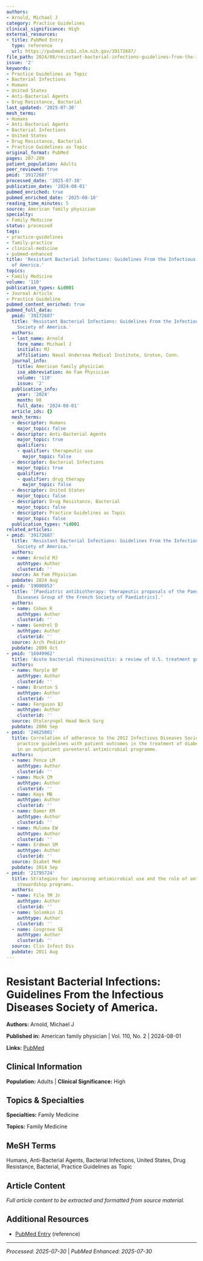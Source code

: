 ```yaml
---
authors:
- Arnold, Michael J
category: Practice Guidelines
clinical_significance: High
external_resources:
- title: PubMed Entry
  type: reference
  url: https://pubmed.ncbi.nlm.nih.gov/39172687/
file_path: 2024/08/resistant-bacterial-infections-guidelines-from-the-infectiou.md
issue: '2'
keywords:
- Practice Guidelines as Topic
- Bacterial Infections
- Humans
- United States
- Anti-Bacterial Agents
- Drug Resistance, Bacterial
last_updated: '2025-07-30'
mesh_terms:
- Humans
- Anti-Bacterial Agents
- Bacterial Infections
- United States
- Drug Resistance, Bacterial
- Practice Guidelines as Topic
original_format: PubMed
pages: 207-209
patient_population: Adults
peer_reviewed: true
pmid: '39172687'
processed_date: '2025-07-30'
publication_date: '2024-08-01'
pubmed_enriched: true
pubmed_enriched_date: '2025-08-10'
reading_time_minutes: 5
source: American family physician
specialty:
- Family Medicine
status: processed
tags:
- practice-guidelines
- family-practice
- clinical-medicine
- pubmed-enhanced
title: 'Resistant Bacterial Infections: Guidelines From the Infectious Diseases Society
  of America.'
topics:
- Family Medicine
volume: '110'
publication_types: &id001
- Journal Article
- Practice Guideline
pubmed_content_enriched: true
pubmed_full_data:
  pmid: '39172687'
  title: 'Resistant Bacterial Infections: Guidelines From the Infectious Diseases
    Society of America.'
  authors:
  - last_name: Arnold
    fore_name: Michael J
    initials: MJ
    affiliation: Naval Undersea Medical Institute, Groton, Conn.
  journal_info:
    title: American family physician
    iso_abbreviation: Am Fam Physician
    volume: '110'
    issue: '2'
  publication_info:
    year: '2024'
    month: 08
    full_date: '2024-08-01'
  article_ids: {}
  mesh_terms:
  - descriptor: Humans
    major_topic: false
  - descriptor: Anti-Bacterial Agents
    major_topic: true
    qualifiers:
    - qualifier: therapeutic use
      major_topic: false
  - descriptor: Bacterial Infections
    major_topic: true
    qualifiers:
    - qualifier: drug therapy
      major_topic: false
  - descriptor: United States
    major_topic: false
  - descriptor: Drug Resistance, Bacterial
    major_topic: false
  - descriptor: Practice Guidelines as Topic
    major_topic: false
  publication_types: *id001
related_articles:
- pmid: '39172687'
  title: 'Resistant Bacterial Infections: Guidelines From the Infectious Diseases
    Society of America.'
  authors:
  - name: Arnold MJ
    authtype: Author
    clusterid: ''
  source: Am Fam Physician
  pubdate: 2024 Aug
- pmid: '19000853'
  title: '[Paediatric antibiotherapy: therapeutic proposals of the Paediatric Infectious
    Diseases Group of the French Society of Paediatrics].'
  authors:
  - name: Cohen R
    authtype: Author
    clusterid: ''
  - name: Gendrel D
    authtype: Author
    clusterid: ''
  source: Arch Pediatr
  pubdate: 2008 Oct
- pmid: '16949962'
  title: 'Acute bacterial rhinosinusitis: a review of U.S. treatment guidelines.'
  authors:
  - name: Marple BF
    authtype: Author
    clusterid: ''
  - name: Brunton S
    authtype: Author
    clusterid: ''
  - name: Ferguson BJ
    authtype: Author
    clusterid: ''
  source: Otolaryngol Head Neck Surg
  pubdate: 2006 Sep
- pmid: '24825001'
  title: Correlation of adherence to the 2012 Infectious Diseases Society of America
    practice guidelines with patient outcomes in the treatment of diabetic foot infections
    in an outpatient parenteral antimicrobial programme.
  authors:
  - name: Pence LM
    authtype: Author
    clusterid: ''
  - name: Mock CM
    authtype: Author
    clusterid: ''
  - name: Kays MB
    authtype: Author
    clusterid: ''
  - name: Damer KM
    authtype: Author
    clusterid: ''
  - name: Muloma EW
    authtype: Author
    clusterid: ''
  - name: Erdman SM
    authtype: Author
    clusterid: ''
  source: Diabet Med
  pubdate: 2014 Sep
- pmid: '21795724'
  title: Strategies for improving antimicrobial use and the role of antimicrobial
    stewardship programs.
  authors:
  - name: File TM Jr
    authtype: Author
    clusterid: ''
  - name: Solomkin JS
    authtype: Author
    clusterid: ''
  - name: Cosgrove SE
    authtype: Author
    clusterid: ''
  source: Clin Infect Dis
  pubdate: 2011 Aug
---
```


# Resistant Bacterial Infections: Guidelines From the Infectious Diseases Society of America.

**Authors:** Arnold, Michael J

**Published in:** American family physician | Vol. 110, No. 2 | 2024-08-01

**Links:** [PubMed](https://pubmed.ncbi.nlm.nih.gov/39172687/)

## Clinical Information

**Population:** Adults | **Clinical Significance:** High

## Topics & Specialties

**Specialties:** Family Medicine

**Topics:** Family Medicine

## MeSH Terms

Humans, Anti-Bacterial Agents, Bacterial Infections, United States, Drug Resistance, Bacterial, Practice Guidelines as Topic

## Article Content

*Full article content to be extracted and formatted from source material.*

## Additional Resources

- [PubMed Entry](https://pubmed.ncbi.nlm.nih.gov/39172687/) (reference)

---

*Processed: 2025-07-30* | *PubMed Enhanced: 2025-07-30*
